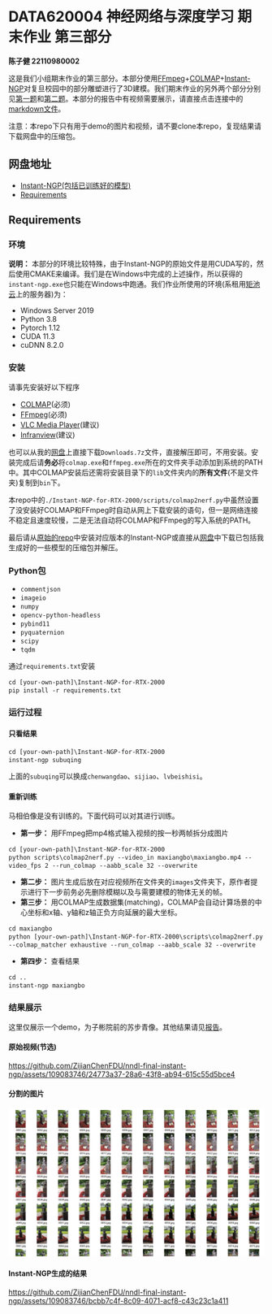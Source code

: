 # DATA620004 神经网络与深度学习 期末作业 第三部分

**陈子健 22110980002**

这是我们小组期末作业的第三部分。本部分使用[FFmpeg](https://github.com/FFmpeg/FFmpeg)+[COLMAP](https://github.com/colmap/colmap)+[Instant-NGP](https://github.com/NVlabs/instant-ngp)对复旦校园中的部分雕塑进行了3D建模。我们期末作业的另外两个部分分别见[第一题](https://github.com/AltonXiang/finalterm_task1)和[第二题]()。本部分的报告中有视频需要展示，请直接点击连接中的[markdown文件](./report.md)。

注意：本repo下只有用于demo的图片和视频，请不要clone本repo，复现结果请下载网盘中的压缩包。


## 网盘地址

- [Instant-NGP(包括已训练好的模型)](https://pan.baidu.com/s/1EnPhPK0G0YvNiNfH8OCGLA?pwd=x8ew)
- [Requirements](https://pan.baidu.com/s/1QoyVv9NJitTBoE42pR-jBw?pwd=mq26)

## Requirements

### 环境

**说明：** 本部分的环境比较特殊，由于Instant-NGP的原始文件是用CUDA写的，然后使用CMAKE来编译。我们是在Windows中完成的上述操作，所以获得的`instant-ngp.exe`也只能在Windows中跑通。我们作业所使用的环境(系租用[矩池云](https://matgo.cn)上的服务器)为：
- Windows Server 2019
- Python 3.8
- Pytorch 1.12
- CUDA 11.3
- cuDNN 8.2.0

### 安装

请事先安装好以下程序

- [COLMAP](https://demuc.de/colmap/#download)(必须)
- [FFmpeg](https://ffmpeg.org/download.html)(必须)
- [VLC Media Player](https://www.videolan.org/vlc/)(建议)
- [Infranview](https://www.irfanview.com/)(建议)

也可以从我的[网盘](https://pan.baidu.com/s/1QoyVv9NJitTBoE42pR-jBw?pwd=mq26)上直接下载`Downloads.7z`文件，直接解压即可，不用安装。安装完成后请**务必**将`colmap.exe`和`ffmpeg.exe`所在的文件夹手动添加到系统的PATH中。其中COLMAP安装后还需将安装目录下的`lib`文件夹内的**所有文件**(不是文件夹)复制到`bin`下。


本repo中的`./Instant-NGP-for-RTX-2000/scripts/colmap2nerf.py`中虽然设置了没安装好COLMAP和FFmpeg时自动从网上下载安装的语句，但一是网络连接不稳定且速度较慢，二是无法自动将COLMAP和FFmpeg的写入系统的PATH。

最后请从[原始的repo](https://github.com/NVlabs/instant-ngp)中安装对应版本的Instant-NGP或直接从[网盘](https://pan.baidu.com/s/1EnPhPK0G0YvNiNfH8OCGLA?pwd=x8ew)中下载已包括我生成好的一些模型的压缩包并解压。

### Python包
- `commentjson`
- `imageio`
- `numpy`
- `opencv-python-headless`
- `pybind11`
- `pyquaternion`
- `scipy`
- `tqdm`

通过`requirements.txt`安装
```
cd [your-own-path]\Instant-NGP-for-RTX-2000
pip install -r requirements.txt
```

### 运行过程

#### 只看结果

```
cd [your-own-path]\Instant-NGP-for-RTX-2000
instant-ngp subuqing
```
上面的`subuqing`可以换成`chenwangdao`、`sijiao`、`lvbeishisi`。

#### 重新训练

马相伯像是没有训练的。下面代码可以对其进行训练。

- **第一步：** 用FFmpeg把mp4格式输入视频的按一秒两帧拆分成图片

```
cd [your-own-path]\Instant-NGP-for-RTX-2000
python scripts\colmap2nerf.py --video_in maxiangbo\maxiangbo.mp4 --video_fps 2 --run_colmap --aabb_scale 32 --overwrite
```
- **第二步：** 图片生成后放在对应视频所在文件夹的`images`文件夹下，原作者提示进行下一步前务必先删除模糊以及与需要建模的物体无关的帧。
- **第三步：** 用COLMAP生成数据集(matching)，COLMAP会自动计算场景的中心坐标和x轴、y轴和z轴正负方向延展的最大坐标。
```
cd maxiangbo
python [your-own-path]\Instant-NGP-for-RTX-2000\scripts\colmap2nerf.py --colmap_matcher exhaustive --run_colmap --aabb_scale 32 --overwrite
```
- **第四步：** 查看结果
```
cd ..
instant-ngp maxiangbo
```

### 结果展示

这里仅展示一个demo，为子彬院前的苏步青像。其他结果请见[报告](./report.md)。

#### 原始视频(节选)



https://github.com/ZijianChenFDU/nndl-final-instant-ngp/assets/109083746/24773a37-28a6-43f8-ab94-615c55d5bce4



#### 分割的图片

![苏步青像图片分割结果](./demo/subuqing/subuqing_images.png)

#### Instant-NGP生成的结果


https://github.com/ZijianChenFDU/nndl-final-instant-ngp/assets/109083746/bcbb7c4f-8c09-4071-acf8-c43c23c1a411




